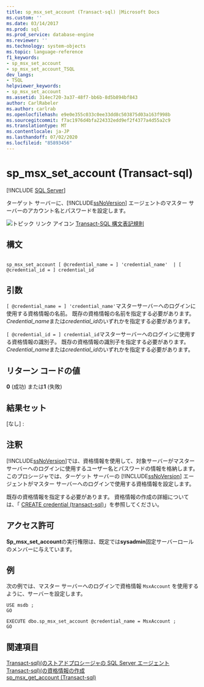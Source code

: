 ```yaml
---
title: sp_msx_set_account (Transact-sql) |Microsoft Docs
ms.custom: ''
ms.date: 03/14/2017
ms.prod: sql
ms.prod_service: database-engine
ms.reviewer: ''
ms.technology: system-objects
ms.topic: language-reference
f1_keywords:
- sp_msx_set_account
- sp_msx_set_account_TSQL
dev_langs:
- TSQL
helpviewer_keywords:
- sp_msx_set_account
ms.assetid: 314ec720-3a37-48f7-bb6b-8d5b894bf843
author: CarlRabeler
ms.author: carlrab
ms.openlocfilehash: e9e0e355c033c0ee33dd8c503875d03a163f998b
ms.sourcegitcommit: f7ac1976d4bfa224332edd9ef2f4377a4d55a2c9
ms.translationtype: MT
ms.contentlocale: ja-JP
ms.lasthandoff: 07/02/2020
ms.locfileid: "85893456"
---
```

# <a name="sp_msx_set_account-transact-sql"></a>sp_msx_set_account (Transact-sql)
[!INCLUDE [SQL Server](../../includes/applies-to-version/sqlserver.md)]

  ターゲット サーバーに、[!INCLUDE[ssNoVersion](../../includes/ssnoversion-md.md)] エージェントのマスター サーバーのアカウント名とパスワードを設定します。  
  
 ![トピック リンク アイコン](../../database-engine/configure-windows/media/topic-link.gif "トピック リンク アイコン") [Transact-SQL 構文表記規則](../../t-sql/language-elements/transact-sql-syntax-conventions-transact-sql.md)  
  
## <a name="syntax"></a>構文  
  
```  
  
sp_msx_set_account [ @credential_name = ] 'credential_name'  | [ @credential_id = ] credential_id  
```  
  
## <a name="arguments"></a>引数  
`[ @credential_name = ] 'credential_name'`マスターサーバーへのログインに使用する資格情報の名前。 既存の資格情報の名前を指定する必要があります。 *Credential_name*または*credential_id*のいずれかを指定する必要があります。  
  
`[ @credential_id = ] credential_id`マスターサーバーへのログインに使用する資格情報の識別子。 既存の資格情報の識別子を指定する必要があります。 *Credential_name*または*credential_id*のいずれかを指定する必要があります。  
  
## <a name="return-code-values"></a>リターン コードの値  
 **0** (成功) または**1** (失敗)  
  
## <a name="result-sets"></a>結果セット  
 [なし] :  
  
## <a name="remarks"></a>注釈  
 [!INCLUDE[ssNoVersion](../../includes/ssnoversion-md.md)]では、資格情報を使用して、対象サーバーがマスターサーバーへのログインに使用するユーザー名とパスワードの情報を格納します。 このプロシージャでは、ターゲット サーバーの [!INCLUDE[ssNoVersion](../../includes/ssnoversion-md.md)] エージェントがマスター サーバーへのログインで使用する資格情報を設定します。  
  
 既存の資格情報を指定する必要があります。 資格情報の作成の詳細については、「 [CREATE credential &#40;transact-sql&#41;](../../t-sql/statements/create-credential-transact-sql.md)」を参照してください。  
  
## <a name="permissions"></a>アクセス許可  
 **Sp_msx_set_account**の実行権限は、既定では**sysadmin**固定サーバーロールのメンバーに与えています。  
  
## <a name="examples"></a>例  
 次の例では、マスター サーバーへのログインで資格情報 `MsxAccount` を使用するように、サーバーを設定します。  
  
```  
USE msdb ;  
GO  
  
EXECUTE dbo.sp_msx_set_account @credential_name = MsxAccount ;  
GO  
```  
  
## <a name="see-also"></a>関連項目  
 [Transact-sql&#41;&#40;のストアドプロシージャの SQL Server エージェント](../../relational-databases/system-stored-procedures/sql-server-agent-stored-procedures-transact-sql.md)   
 [Transact-sql&#41;&#40;の資格情報の作成](../../t-sql/statements/create-credential-transact-sql.md)   
 [sp_msx_get_account &#40;Transact-sql&#41;](../../relational-databases/system-stored-procedures/sp-msx-get-account-transact-sql.md)  
  
  
